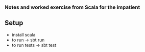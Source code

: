 ### Notes and worked exercise from Scala for the impatient

## Setup

- install scala
- to run ->         sbt run 
- to run tests ->   sbt test